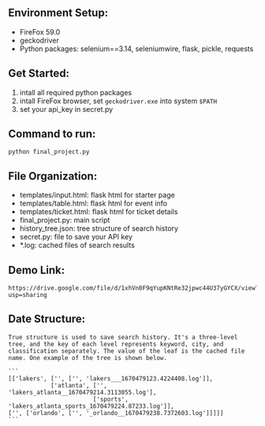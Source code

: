 ## Environment Setup:

 - FireFox 59.0
 - geckodriver
 - Python packages: selenium==3.14, seleniumwire, flask, pickle, requests


## Get Started:

1. intall all required python packages
2. intall FireFox browser, set `geckodriver.exe` into system `$PATH` 
3. set your api_key in secret.py


## Command to run:

```python final_project.py```

## File Organization:

 - templates/input.html: flask html for starter page
 - templates/table.html: flask html for event info
 - templates/ticket.html: flask html for ticket details
 - final_project.py: main script
 - history_tree.json: tree structure of search history
 - secret.py: file to save your API key
 - *.log: cached files of search results

 ## Demo Link:

    https://drive.google.com/file/d/1xhVn0F9qYupKNtRe32jpwc44U37yGYCX/view?usp=sharing

 ## Date Structure:

    True structure is used to save search history. It's a three-level tree, and the key of each level represents keyword, city, and classification separately. The value of the leaf is the cached file name. One example of the tree is shown below.

    ```
    [['lakers', ['', ['', 'lakers___1670479123.4224408.log']], 
                ['atlanta', ['', 'lakers_atlanta__1670479214.3113055.log'], 
                            ['sports', 'lakers_atlanta_sports_1670479224.87233.log']], 
    ['', ['orlando', ['', '_orlando__1670479238.7372603.log']]]]]
    ```


